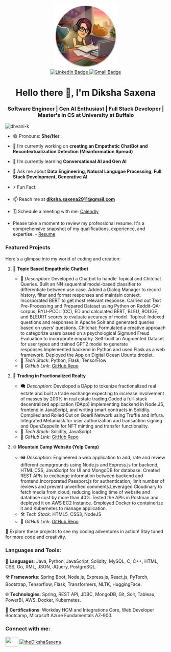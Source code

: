 <div id="header" align="center">
  <img src="https://github.com/theDikshaSaxena/theDikshaSaxena/blob/main/dikshabitmoji.png" width="200"/>
</div>

<div id="badges" align="center">
  <a href="https://www.linkedin.com/in/diksha-saxena98/">
    <img src="https://img.shields.io/badge/LinkedIn-blue?style=for-the-badge&logo=linkedin&logoColor=white" alt="LinkedIn Badge"/>
  </a>
  <a href="diksha.saxena2911@gmail.com">
    <img src="https://img.shields.io/badge/Gmail-red?style=for-the-badge&logo=gmail&logoColor=white" alt="Gmail Badge"/>
  </a>
</div>

<h1 align="center">Hello there 👋, I'm Diksha Saxena</h1>
<h3 align="center">Software Engineer | Gen AI Enthusiast | Full Stack Developer | Master's in CS at University at Buffalo </h3>

<p align="left"> <img src="https://komarev.com/ghpvc/?username=dhvani-k&label=Profile%20views&color=0e75b6&style=flat" alt="dhvani-k" /> </p>

- 😄 Pronouns: **She/Her**

- 🔭 I’m currently working on **creating an Empathetic ChatBot and Recontextualization Detection (Misinformation Spread)**

- 🌱 I’m currently learning **Conversational AI and Gen AI**

- 💬 Ask me about **Data Engineering, Natural Langugae Processing, Full Stack Development, Generative AI**

- ⚡ Fun Fact: 

- 📫 Reach me at **diksha.saxena2911@gmail.com**
  
- 🗓️ Schedule a meeting with me: [Calendly](https://calendly.com/diksha-saxena2911)

- Please take a moment to review my professional resume. It's a comprehensive snapshot of my qualifications, experience, and expertise. - <a href="https://github.com/theDikshaSaxena/theDikshaSaxena/blob/main/DikshaSaxena_resume_fulltime2023_v3.pdf" target="_blank">Resume</a>


<h3 align="left">Featured Projects</h3>

Here's a glimpse into my world of coding and creation:

1. 🚀 **Topic Based Empathetic Chatbot**
   - 🌌 *Description*: Developed a Chatbot to handle Topical and Chitchat Queries. Built an NN sequential model-based classifier to differentiate between use case. Added a Dialog Manager to record history, filter and format responses and maintain context. Incorporated
BERT to get most relevant response. Carried out Text Pre-Processing and Prepared Dataset using Python on Reddit-QA-corpus, BYU-PCCL (CC), ED and calculated BERT, BLEU, ROUGE, and BLEURT scores to evaluate accuracy of model. Topical: Indexed questions and responses in Apache Solr and generated queries based on users’ questions. Chitchat: Formulated a creative approach to categorize users based on a psychological Sigmund Freud Evaluation to incorporate empathy. Self-built an Augmented Dataset for user types and trained GPT2 model to generate responses.Implemented backend in Python and used Flask as a web framework. Deployed the App on Digital Ocean Ubuntu droplet.
   - 🧭 *Tech Stack*: Python, Flask, TensorFlow
   - 🔗 *GitHub Link*: [GitHub Repo](https://github.com/yourusername/project1)

2. 🤖 **Trading in Fractionalized Realty**
   - 🗨️ *Description*: Developed a DApp to tokenize fractionalized real estate and built a trade exchange expecting to increase involvement of masses by 200% in real estate trading.Coded a full-stack decentralized application (DApp) implementing backend in Node.JS, frontend in JavaScript, and writing smart contracts in Solidity. Compiled and Rolled Out on Goerli Network using Truffle and Infura. Integrated Metamask for user authorization and transaction signing and OpenZeppelin for NFT minting and transfer functionality.
   - 🧠 *Tech Stack*: Solidity, JavaScript
   - 🔗 *GitHub Link*: [GitHub Repo](https://github.com/yourusername/project2)

3. 🌐 **Mountain Camp Website (Yelp Camp)**
   - 🖼️ *Description*: Engineered a web application to add, rate and review different campgrounds using Node.js and Express.js for backend, HTML,CSS, JavaScript for UI and MongoDB for database. Created REST APIs to exchange information between backend and frontend.Incorporated Passport.js for authentication, limit number of reviews and prevent unverified comments.Leveraged Cloudinary to fetch media from cloud, reducing loading time of website and database cost by more than 40%.Tested the APIs in Postman and deployed it on AWS EC2 Instance. Employed Docker to containerize it and Kubernetes to manage application.
   - 🛠️ *Tech Stack*: HTML5, CSS3, NodeJS
   - 🔗 *GitHub Link*: [GitHub Repo](https://github.com/yourusername/project3)

👀 Explore these projects to see my coding adventures in action! Stay tuned for more code and creativity.

<h3 align="left">Languages and Tools:</h3>

🚀 **Languages**: Java, Python, JavaScript, Solidity, MySQL, C, C++, HTML, CSS, Go, XML, JSON, JQuery, PostgreSQL.

🛠️ **Frameworks**: Spring Boot, Node.js, Express.js, React.js, PyTorch, Bootstrap, Tensorflow, Flask, Transformers, NLTK, HuggingFace.

🌐 **Technologies**: Spring, REST API, JDBC, MongoDB, Git, Solr, Tableau, PowerBI, AWS, Docker, Kubernetes.

📜 **Certifications**: Workday HCM and Integrations Core, Web Developer Bootcamp, Microsoft Azure Fundamentals AZ-900.

<h3 align="left">Connect with me:</h3>
<p align="left">
<a href="https://www.linkedin.com/in/diksha-saxena98/" target="blank"><img align="center" src="https://raw.githubusercontent.com/rahuldkjain/github-profile-readme-generator/master/src/images/icons/Social/linked-in-alt.svg"  height="30" width="40" /></a>
<a href="https://leetcode.com/Diksha_Saxena/" target="blank"><img align="center" src="https://raw.githubusercontent.com/rahuldkjain/github-profile-readme-generator/master/src/images/icons/Social/leet-code.svg" alt="theDikshaSaxena" height="30" width="40" /></a>
</p>

<!-- <p align="left"> <a href="https://cordova.apache.org/" target="_blank" rel="noreferrer"> <img src="https://www.vectorlogo.zone/logos/apache_cordova/apache_cordova-icon.svg" alt="apachecordova" width="40" height="40"/> </a> <a href="https://www.arduino.cc/" target="_blank" rel="noreferrer"> <img src="https://cdn.worldvectorlogo.com/logos/arduino-1.svg" alt="arduino" width="40" height="40"/> </a> <a href="https://aws.amazon.com" target="_blank" rel="noreferrer"> <img src="https://raw.githubusercontent.com/devicons/devicon/master/icons/amazonwebservices/amazonwebservices-original-wordmark.svg" alt="aws" width="40" height="40"/> </a> <a href="https://azure.microsoft.com/en-in/" target="_blank" rel="noreferrer"> <img src="https://www.vectorlogo.zone/logos/microsoft_azure/microsoft_azure-icon.svg" alt="azure" width="40" height="40"/> </a> <a href="https://www.cprogramming.com/" target="_blank" rel="noreferrer"> <img src="https://raw.githubusercontent.com/devicons/devicon/master/icons/c/c-original.svg" alt="c" width="40" height="40"/> </a> <a href="https://www.w3schools.com/cpp/" target="_blank" rel="noreferrer"> <img src="https://raw.githubusercontent.com/devicons/devicon/master/icons/cplusplus/cplusplus-original.svg" alt="cplusplus" width="40" height="40"/> </a> <a href="https://www.elastic.co" target="_blank" rel="noreferrer"> <img src="https://www.vectorlogo.zone/logos/elastic/elastic-icon.svg" alt="elasticsearch" width="40" height="40"/> </a> <a href="https://firebase.google.com/" target="_blank" rel="noreferrer"> <img src="https://www.vectorlogo.zone/logos/firebase/firebase-icon.svg" alt="firebase" width="40" height="40"/> </a> <a href="https://cloud.google.com" target="_blank" rel="noreferrer"> <img src="https://www.vectorlogo.zone/logos/google_cloud/google_cloud-icon.svg" alt="gcp" width="40" height="40"/> </a> <a href="https://git-scm.com/" target="_blank" rel="noreferrer"> <img src="https://www.vectorlogo.zone/logos/git-scm/git-scm-icon.svg" alt="git" width="40" height="40"/> </a> <a href="https://hadoop.apache.org/" target="_blank" rel="noreferrer"> <img src="https://www.vectorlogo.zone/logos/apache_hadoop/apache_hadoop-icon.svg" alt="hadoop" width="40" height="40"/> </a> <a href="https://hive.apache.org/" target="_blank" rel="noreferrer"> <img src="https://www.vectorlogo.zone/logos/apache_hive/apache_hive-icon.svg" alt="hive" width="40" height="40"/> </a> <a href="https://ionicframework.com" target="_blank" rel="noreferrer"> <img src="https://upload.wikimedia.org/wikipedia/commons/d/d1/Ionic_Logo.svg" alt="ionic" width="40" height="40"/> </a> <a href="https://kafka.apache.org/" target="_blank" rel="noreferrer"> <img src="https://www.vectorlogo.zone/logos/apache_kafka/apache_kafka-icon.svg" alt="kafka" width="40" height="40"/> </a> <a href="https://kubernetes.io" target="_blank" rel="noreferrer"> <img src="https://www.vectorlogo.zone/logos/kubernetes/kubernetes-icon.svg" alt="kubernetes" width="40" height="40"/> </a> <a href="https://www.linux.org/" target="_blank" rel="noreferrer"> <img src="https://raw.githubusercontent.com/devicons/devicon/master/icons/linux/linux-original.svg" alt="linux" width="40" height="40"/> </a> <a href="https://www.mathworks.com/" target="_blank" rel="noreferrer"> <img src="https://upload.wikimedia.org/wikipedia/commons/2/21/Matlab_Logo.png" alt="matlab" width="40" height="40"/> </a> <a href="https://www.mongodb.com/" target="_blank" rel="noreferrer"> <img src="https://raw.githubusercontent.com/devicons/devicon/master/icons/mongodb/mongodb-original-wordmark.svg" alt="mongodb" width="40" height="40"/> </a> <a href="https://www.microsoft.com/en-us/sql-server" target="_blank" rel="noreferrer"> <img src="https://www.svgrepo.com/show/303229/microsoft-sql-server-logo.svg" alt="mssql" width="40" height="40"/> </a> <a href="https://www.mysql.com/" target="_blank" rel="noreferrer"> <img src="https://raw.githubusercontent.com/devicons/devicon/master/icons/mysql/mysql-original-wordmark.svg" alt="mysql" width="40" height="40"/> </a> <a href="https://nodejs.org" target="_blank" rel="noreferrer"> <img src="https://raw.githubusercontent.com/devicons/devicon/master/icons/nodejs/nodejs-original-wordmark.svg" alt="nodejs" width="40" height="40"/> </a> <a href="https://opencv.org/" target="_blank" rel="noreferrer"> <img src="https://www.vectorlogo.zone/logos/opencv/opencv-icon.svg" alt="opencv" width="40" height="40"/> </a> <a href="https://www.oracle.com/" target="_blank" rel="noreferrer"> <img src="https://raw.githubusercontent.com/devicons/devicon/master/icons/oracle/oracle-original.svg" alt="oracle" width="40" height="40"/> </a> <a href="https://pandas.pydata.org/" target="_blank" rel="noreferrer"> <img src="https://raw.githubusercontent.com/devicons/devicon/2ae2a900d2f041da66e950e4d48052658d850630/icons/pandas/pandas-original.svg" alt="pandas" width="40" height="40"/> </a> <a href="https://www.postgresql.org" target="_blank" rel="noreferrer"> <img src="https://raw.githubusercontent.com/devicons/devicon/master/icons/postgresql/postgresql-original-wordmark.svg" alt="postgresql" width="40" height="40"/> </a> <a href="https://www.python.org" target="_blank" rel="noreferrer"> <img src="https://raw.githubusercontent.com/devicons/devicon/master/icons/python/python-original.svg" alt="python" width="40" height="40"/> </a> <a href="https://pytorch.org/" target="_blank" rel="noreferrer"> <img src="https://www.vectorlogo.zone/logos/pytorch/pytorch-icon.svg" alt="pytorch" width="40" height="40"/> </a> <a href="https://redis.io" target="_blank" rel="noreferrer"> <img src="https://raw.githubusercontent.com/devicons/devicon/master/icons/redis/redis-original-wordmark.svg" alt="redis" width="40" height="40"/> </a> <a href="https://www.scala-lang.org" target="_blank" rel="noreferrer"> <img src="https://raw.githubusercontent.com/devicons/devicon/master/icons/scala/scala-original.svg" alt="scala" width="40" height="40"/> </a> <a href="https://scikit-learn.org/" target="_blank" rel="noreferrer"> <img src="https://upload.wikimedia.org/wikipedia/commons/0/05/Scikit_learn_logo_small.svg" alt="scikit_learn" width="40" height="40"/> </a> <a href="https://seaborn.pydata.org/" target="_blank" rel="noreferrer"> <img src="https://seaborn.pydata.org/_images/logo-mark-lightbg.svg" alt="seaborn" width="40" height="40"/> </a> <a href="https://www.tensorflow.org" target="_blank" rel="noreferrer"> <img src="https://www.vectorlogo.zone/logos/tensorflow/tensorflow-icon.svg" alt="tensorflow" width="40" height="40"/> </a> </p> -->

<!--
**theDikshaSaxena/theDikshaSaxena** is a ✨ _special_ ✨ repository because its `README.md` (this file) appears on your GitHub profile.

Here are some ideas to get you started:

- 🔭 I’m currently working on ...
- 🌱 I’m currently learning ...
- 👯 I’m looking to collaborate on ...
- 🤔 I’m looking for help with ...
- 💬 Ask me about ...
- 📫 How to reach me: ...
- 😄 Pronouns: ...
- ⚡ Fun fact: ...
-->
